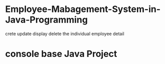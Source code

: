 # Employee-Mabagement-System-in-Java-Programming
crete
update
display
delete the individual employee detail 
# console base Java Project
